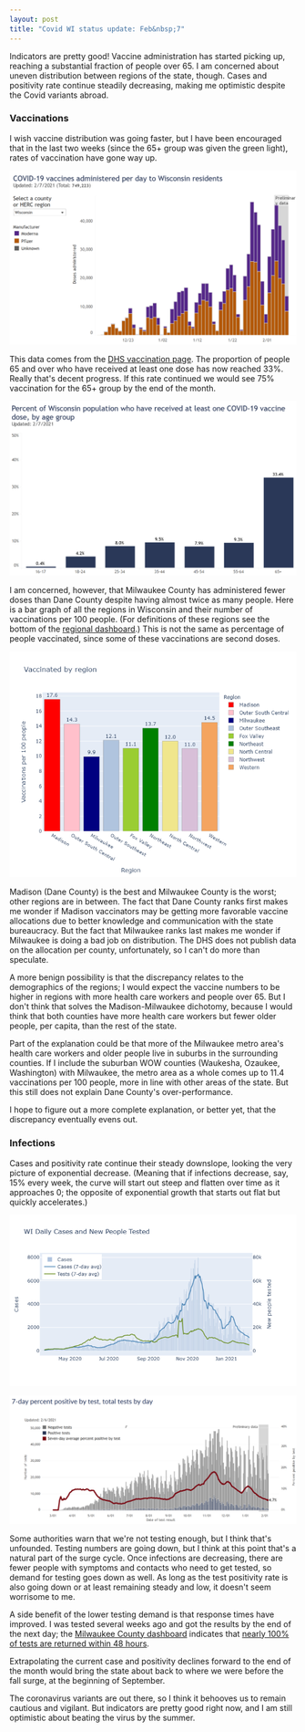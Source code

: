 ```yaml
---
layout: post
title: "Covid WI status update: Feb&nbsp;7"
---
```

 
Indicators are pretty good! Vaccine administration has started picking up, reaching a substantial fraction of people over 65. I am concerned about uneven distribution between regions of the state, though. Cases and positivity rate continue steadily decreasing, making me optimistic despite the Covid variants abroad.

### Vaccinations
I wish vaccine distribution was going faster, but I have been encouraged that in the last two weeks (since the 65+ group was given the green light), rates of vaccination have gone way up.

![DHS vaccination plot](../assets/DHS-Vaccination-Date_2021-02-07.png)

This data comes from the [DHS vaccination page](https://www.dhs.wisconsin.gov/covid-19/vaccine-data.htm). The proportion of people 65 and over who have received at least one dose has now reached 33%. Really that's decent progress. If this rate continued we would see 75% vaccination for the 65+ group by the end of the month.

![DHS vaccinations by age](../assets/DHS-Vaccination-Age_2021-02-07.png)

I am concerned, however, that Milwaukee County has administered fewer doses than Dane County despite having almost twice as many people. Here is a bar graph of all the regions in Wisconsin and their number of vaccinations per 100 people. (For definitions of these regions see the bottom of the [regional dashboard](../dashboard/regional.md).) This is not the same as percentage of people vaccinated, since some of these vaccinations are second doses.

![Vaccinations per capita by region](../assets/Vaccination-Region.png)

Madison (Dane County) is the best and Milwaukee County is the worst; other regions are in between. The fact that Dane County ranks first makes me wonder if Madison vaccinators may be getting more favorable vaccine allocations due to better knowledge and communication with the state bureaucracy. But the fact that Milwaukee ranks last makes me wonder if Milwaukee is doing a bad job on distribution. The DHS does not publish data on the allocation per county, unfortunately, so I can't do more than speculate.

A more benign possibility is that the discrepancy relates to the demographics of the regions; I would expect the vaccine numbers to be higher in regions with more health care workers and people over 65. But I don't think that solves the Madison-Milwaukee dichotomy, because I would think that both counties have more health care workers but fewer older people, per capita, than the rest of the state. 

Part of the explanation could be that more of the Milwaukee metro area's health care workers and older people live in suburbs in the surrounding counties. If I include the suburban WOW counties (Waukesha, Ozaukee, Washington) with Milwaukee, the metro area as a whole comes up to 11.4 vaccinations per 100 people, more in line with other areas of the state. But this still does not explain Dane County's over-performance.

I hope to figure out a more complete explanation, or better yet, that the discrepancy eventually evens out.

### Infections
Cases and positivity rate continue their steady downslope, looking the very picture of exponential decrease. (Meaning that if infections decrease, say, 15% every week, the curve will start out steep and flatten over time as it approaches 0; the opposite of exponential growth that starts out flat but quickly accelerates.)

![Cases](../assets/Cases-Tests-WI_2021-02-06.png)

![DHS positivity rate](../assets/DHS-Positivity_2021-02-06.png)

Some authorities warn that we're not testing enough, but I think that's unfounded. Testing numbers are going down, but I think at this point that's a natural part of the surge cycle. Once infections are decreasing, there are fewer people with symptoms and contacts who need to get tested, so demand for testing goes down as well. As long as the test positivity rate is also going down or at least remaining steady and low, it doesn't seem worrisome to me.

A side benefit of the lower testing demand is that response times have improved. I was tested several weeks ago and got the results by the end of the next day; the [Milwaukee County dashboard](https://mcoem.maps.arcgis.com/apps/opsdashboard/index.html#/018eedbe075046779b8062b5fe1055bf) indicates that [nearly 100% of tests are returned within 48 hours](../assets/MkeCounty-TestReturn_2021-02-05.png).

Extrapolating the current case and positivity declines forward to the end of the month would bring the state about back to where we were before the fall surge, at the beginning of September.

The coronavirus variants are out there, so I think it behooves us to remain cautious and vigilant. But indicators are pretty good right now, and I am still optimistic about beating the virus by the summer. 
